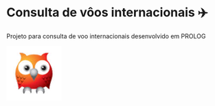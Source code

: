 # Consulta de vôos internacionais :airplane:



Projeto para consulta de voo internacionais desenvolvido em PROLOG






![alt text](https://github.com/BrunoSilverio/consulta-voo/blob/master/prologIcon.jpg?raw=true)
